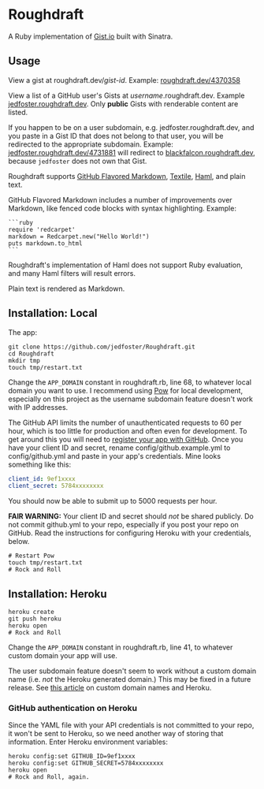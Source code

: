 Roughdraft
=====

A Ruby implementation of [Gist.io](https://github.com/idan/gistio) built with Sinatra.


## Usage ##

View a gist at roughdraft.dev/*gist-id*. Example: [roughdraft.dev/4370358](roughdraft.dev/4370358)

View a list of a GitHub user's Gists at *username*.roughdraft.dev. Example [jedfoster.roughdraft.dev](jedfoster.roughdraft.dev). Only **public** Gists with renderable content are listed. 

If you happen to be on a user subdomain, e.g. jedfoster.roughdraft.dev, and you paste in a Gist ID that does not belong to that user, you will be redirected to the appropriate subdomain. Example: [jedfoster.roughdraft.dev/4731881](jedfoster.roughdraft.dev/4731881) will redirect to [blackfalcon.roughdraft.dev](blackfalcon.roughdraft.dev), because `jedfoster` does not own that Gist.

Roughdraft supports [GitHub Flavored Markdown](https://help.github.com/articles/github-flavored-markdown), [Textile](http://redcloth.org/hobix.com/textile/), [Haml](http://haml.info/), and plain text.

GitHub Flavored Markdown includes a number of improvements over Markdown, like fenced code blocks with syntax highlighting. Example:

<pre><code>```ruby
require 'redcarpet'
markdown = Redcarpet.new("Hello World!")
puts markdown.to_html
```</code></pre>

Roughdraft's implementation of Haml does not support Ruby evaluation, and many Haml filters will result errors.

Plain text is rendered as Markdown.

## Installation: Local ##

The app:

```
git clone https://github.com/jedfoster/Roughdraft.git
cd Roughdraft
mkdir tmp
touch tmp/restart.txt
```

Change the `APP_DOMAIN` constant in roughdraft.rb, line 68, to whatever local domain you want to use. I recommend using [Pow](http://pow.cx) for local development, especially on this project as the username subdomain feature doesn't work with IP addresses.

The GitHub API limits the number of unauthenticated requests to 60 per hour, which is too little for production and often even for development. To get around this you will need to [register your app with GitHub](https://github.com/settings/applications/new). Once you have your client ID and secret, rename config/github.example.yml to config/github.yml and paste in your app's credentials. Mine looks something like this:

```yaml
client_id: 9ef1xxxx
client_secret: 5784xxxxxxxx
```

You should now be able to submit up to 5000 requests per hour. 

**FAIR WARNING:** Your client ID and secret should _not_ be shared publicly. Do not commit github.yml to your repo, especially if you post your repo on GitHub. Read the instructions for configuring Heroku with your credentials, below.

````
# Restart Pow
touch tmp/restart.txt
# Rock and Roll
````

## Installation: Heroku ##

````
heroku create
git push heroku
heroku open
# Rock and Roll
````

Change the `APP_DOMAIN` constant in roughdraft.rb, line 41, to whatever custom domain your app will use.

The user subdomain feature doesn't seem to work without a custom domain name (i.e. *not* the Heroku generated domain.) This may be fixed in a future release. See [this article](https://devcenter.heroku.com/articles/custom-domains) on custom domain names and Heroku.

### GitHub authentication on Heroku ###

Since the YAML file with your API credentials is not committed to your repo, it won't be sent to Heroku, so we need another way of storing that information. Enter Heroku environment variables:

```
heroku config:set GITHUB_ID=9ef1xxxx
heroku config:set GITHUB_SECRET=5784xxxxxxxx
heroku open
# Rock and Roll, again.
```


